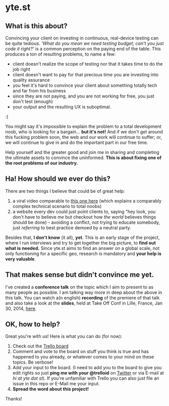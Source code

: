 yte.st
=====

What is this about?
-----

Convincing your client on investing in continuous, real-device testing can be quite tedious. *'What do you mean we need testing budget; can't you just code it right?'* is a common perception on the paying end of the table. This produces a ton of resulting problems, to name a few: 

- client doesn't realize the scope of testing nor that it takes time to do the job right
- client doesn't want to pay for that precious time you are investing into quality assurance
- you feel it's hard to convince your client about something totally tech and far from his business
- since they are not paying, and you are not working for free, you just don't test (enough)
- your output and the resulting UX is suboptimal.

:(

You might say it's impossible to explain the problem to a total development noob, who is looking for a bargain… **but it's not!** And if we don't get around this fucking problem soon, the web and our work will continue to suffer; or, we will continue to give in and do the important part in our free time. 

Help yourself and the greater good and join me in sharing and completing the ultimate assets to convince the uninformed. **This is about fixing one of the root problems of our industry.**


Ha! How should we ever do this?
-----

There are two things I believe that could be of great help:

1. a viral video comparable to [this one here][2] (which explains a comparably complex technical scenario to total noobs)
2. a website every dev could just point clients to, saying "hey look, you don't have to believe *me* but checkout how *the world* believes things should be done) - avoiding a conflict, not trying to educate somebody, just *referring* to best practice demoed by a neutral party.

Besides that, **I don't know** (it all), **yet**. This is an early stage of the project, where I run interviews and try to get together the big picture, to **find out what is needed.** Since yte.st aims to find an answer on a global scale, not only functioning for a specific geo, research is mandatory and **your help is very valuable**.


That makes sense but didn't convince me yet.
-----

I've created a **conference talk** on the topic which I aim to present to as many people as possible. I am talking way more in deep about the above in this talk. You can watch a(n english) **recording** of the premiere of that talk and also take a look at the **slides**, held at Take Off Conf in Lille, France, Jan 30, 2014, [here][1].


OK, how to help?
-----

Great you're with us! Here is what you can do (for now):

1. Check out the [Trello board][3]
2. Comment and vote to the board on stuff you think is true and has happened to you already, or whatever comes to your mind on these topics. Be verbose!
3. Add your input to the board. (I need to add you to the board to give you edit rights so just **ping me with your @trelloid** on [Twitter][4] or via E-mail at *hi at yte dot st*). If you're unfamiliar with Trello you can also just file an issue in this repo or E-Mail me your input.
4. **Spread the word about this project!**

Thanks!

[1]: http://lanyrd.com/2014/takeoffconf/scwhtr/#link-xdcr
[2]: https://www.youtube.com/watch?v=TZXUq7Pln3g
[3]: https://trello.com/b/sl8ewWAP/your-customers-want-to-pay-your-testing-budget
[4]: https://twitter.com/klick_ass